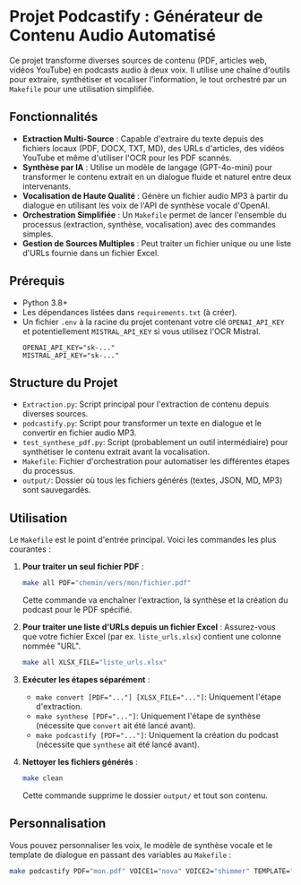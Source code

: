 # Projet Podcastify : Générateur de Contenu Audio Automatisé

Ce projet transforme diverses sources de contenu (PDF, articles web, vidéos YouTube) en podcasts audio à deux voix. Il utilise une chaîne d'outils pour extraire, synthétiser et vocaliser l'information, le tout orchestré par un `Makefile` pour une utilisation simplifiée.

## Fonctionnalités

-   **Extraction Multi-Source** : Capable d'extraire du texte depuis des fichiers locaux (PDF, DOCX, TXT, MD), des URLs d'articles, des vidéos YouTube et même d'utiliser l'OCR pour les PDF scannés.
-   **Synthèse par IA** : Utilise un modèle de langage (GPT-4o-mini) pour transformer le contenu extrait en un dialogue fluide et naturel entre deux intervenants.
-   **Vocalisation de Haute Qualité** : Génère un fichier audio MP3 à partir du dialogue en utilisant les voix de l'API de synthèse vocale d'OpenAI.
-   **Orchestration Simplifiée** : Un `Makefile` permet de lancer l'ensemble du processus (extraction, synthèse, vocalisation) avec des commandes simples.
-   **Gestion de Sources Multiples** : Peut traiter un fichier unique ou une liste d'URLs fournie dans un fichier Excel.

## Prérequis

-   Python 3.8+
-   Les dépendances listées dans `requirements.txt` (à créer).
-   Un fichier `.env` à la racine du projet contenant votre clé `OPENAI_API_KEY` et potentiellement `MISTRAL_API_KEY` si vous utilisez l'OCR Mistral.
    ```
    OPENAI_API_KEY="sk-..."
    MISTRAL_API_KEY="sk-..."
    ```

## Structure du Projet

-   `Extraction.py`: Script principal pour l'extraction de contenu depuis diverses sources.
-   `podcastify.py`: Script pour transformer un texte en dialogue et le convertir en fichier audio MP3.
-   `test_synthese_pdf.py`: Script (probablement un outil intermédiaire) pour synthétiser le contenu extrait avant la vocalisation.
-   `Makefile`: Fichier d'orchestration pour automatiser les différentes étapes du processus.
-   `output/`: Dossier où tous les fichiers générés (textes, JSON, MD, MP3) sont sauvegardés.

## Utilisation

Le `Makefile` est le point d'entrée principal. Voici les commandes les plus courantes :

1.  **Pour traiter un seul fichier PDF** :
    ```bash
    make all PDF="chemin/vers/mon/fichier.pdf"
    ```
    Cette commande va enchaîner l'extraction, la synthèse et la création du podcast pour le PDF spécifié.

2.  **Pour traiter une liste d'URLs depuis un fichier Excel** :
    Assurez-vous que votre fichier Excel (par ex. `liste_urls.xlsx`) contient une colonne nommée "URL".
    ```bash
    make all XLSX_FILE="liste_urls.xlsx"
    ```

3.  **Exécuter les étapes séparément** :
    -   `make convert [PDF="..."] [XLSX_FILE="..."]`: Uniquement l'étape d'extraction.
    -   `make synthese [PDF="..."]`: Uniquement l'étape de synthèse (nécessite que `convert` ait été lancé avant).
    -   `make podcastify [PDF="..."]`: Uniquement la création du podcast (nécessite que `synthese` ait été lancé avant).

4.  **Nettoyer les fichiers générés** :
    ```bash
    make clean
    ```
    Cette commande supprime le dossier `output/` et tout son contenu.

## Personnalisation

Vous pouvez personnaliser les voix, le modèle de synthèse vocale et le template de dialogue en passant des variables au `Makefile` :

```bash
make podcastify PDF="mon.pdf" VOICE1="nova" VOICE2="shimmer" TEMPLATE="lecture"